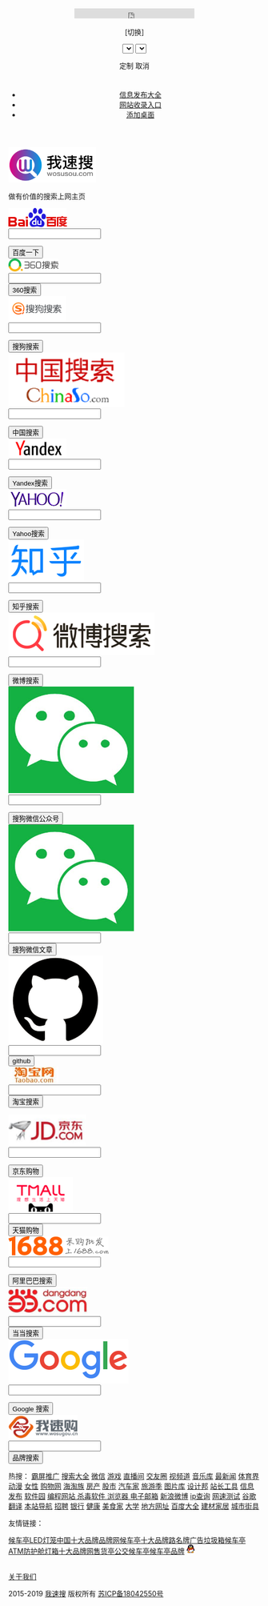 <html><head><meta http-equiv="Content-Type" content="text/html;>

<head>
<!-- 参考http://www.wosusou.com/ -->

<meta http-equiv=content-type content="text/html; charset=UTF-8" />
<title>我速搜_综合搜索/网址导航最实用的搜索引擎大全上网主页[搜索神器]</title>

<meta name="keywords" content="综合搜索,搜索大全,集成搜索,速搜,搜索引擎,搜索引擎大全,网址大全,网址导航,我速搜,搜索神器,搜索主页,综合搜索主页,搜索引擎大全,so,搜" />
<meta name="description" content="我速搜-是免费为网友提供搜索服务的综合搜索大全及网址大全,,网址导航本地服务，界面简洁，集合人性化搜索功能，我速搜综合搜索引擎大全打造全新的搜索模式，满足您工作更快捷，更省心的搜索神器" />

<meta http-equiv="X-UA-Compatible" content="IE=edge" />
<link rel="shortcut icon" href="/img/favico.ico" />

<!-- <script type="text/javascript" src="/img/jquery-1.10.2.min.js"></script> -->
<script type="text/javascript" src="/js/jquery-2.0.3.min.js"></script>

<script type="text/javascript" src="/js/jquery-migrate-1.2.1.min.js"></script>
<script type="text/javascript" src="/js/common.js"></script>

<meta name="360-site-verification" content="b933cf8b33e214a5645d65f927176572" />
<link href="/css/bootstrap3.1.1.min.css" rel="stylesheet" />

<script type="text/javascript" src="/js/application.js"></script>
<link href="/css/font-awesome.min.css" rel="stylesheet">

<link href="/css/main.css" rel="stylesheet" />
</head>

<body>
<header id="index_top">

<div class="container">
<div class="pull-left" style="padding: 10px 0px;">

<iframe name="weather_inc" src="http://i.tianqi.com/index.php?c=code&id=10" width="240" height="20" frameborder="0" marginwidth="0" marginheight="0" scrolling="no" ></iframe>
<div id="top-address">

<a id="alink_province" target="_blank"></a>
<a id="alink_city" target="_blank" style="display: none;"></a>

<a id="changeCity">[切换]</a>
<div class="select-address">

<select name="province" id="province"><option value=""></option></select>
<select name="city" id="city"><option value="市"></option></select>

<a id="addr-confirm">定制</a>
<a id="addr-cancel">取消</a>

</div>
</div>

</div>
<script src="/js/location.js"></script>

<script>
setupcity();

var top_province = "";
var top_city = "";

if(top_province){
$.ajax({

url: '/website/ajax_location_link.html',
type: 'GET',

dataType: 'json',
data: {

province: top_province,
city: top_city

},
}).done(function(res) {

if(res.province){
$('/#alink_province').attr('href', '/' + res.province.name);

}
if(res.city){

$('/#alink_city').attr('href', '/' + res.city.name);
$('/#alink_city').text(top_city.replace("市", "")).css('display',"inline-block");

}else{
$('/#alink_city').hide().text("");

}
$("/#changeCity").show();

$(".select-address").hide();
})

}
$("/#changeCity").click(function(event) {

$(this).hide();
$(".select-address").css("display","inline-block");

});
$("/#addr-cancel").click(function(event) {

$("/#changeCity").show();
$(".select-address").hide();

});
$("/#addr-confirm").click(function(event) {

var province = $('.select-address').find("/#province").val();
var city = $('.select-address').find("/#city").val();

$('/#alink_province').text(province);
$.ajax({

url: '/website/ajax_location_link.html',
type: 'GET',

dataType: 'json',
data: {

province: province,
city: city

},
}).done(function(res) {

if(res.province){
$('/#alink_province').attr('href', '/' + res.province.name);

}
if(res.city){

$('/#alink_city').attr('href', '/' + res.city.name);
$('/#alink_city').text(city.replace("市", "")).css('display',"inline-block");

}else{
$('/#alink_city').hide().text("");

}
$("/#changeCity").show();

$(".select-address").hide();
})

});
</script>

<ul class="list-inline ul-right">
<li ><a href="http://www.wosusou.com/wzlx/20.html">信息发布大全</a></li>

<li ><a href="http://www.wosusou.com/category/1.html">网站收录入口</a></li>
<li><a href="http://www.wosusou.com/url.php" target="_blank"><span class="icon"></span>添加桌面</a></li>

</ul>
</div>

</header>
<link rel="stylesheet" type="text/css" href="/css/index.css" />

<div class="container">
<div id="form-links" style="margin-top: 15px;">

<div id="website">
<a >

<img src="/img/wosusou.png" style="height: 70px;">
</a>

<a style="display: block">
<p>做有价值的搜索上网主页</p>

</a> </div>
<form action="https://www.baidu.com/s" class="form-inline form-baidu" data-key="baidu" target="_blank" >

<div class="nav-cell">
<div class="input-group">

<div class="input-group-addon">
<img src="/img/baidu.png" alt="百度">

</div>
<input type="text" class="form-control form-input" id="inbaidu" name="wd" data-color="/#3385ff" autocomplete="off">

<span class="sicon sr" style="display: none;"><img src="/img/icon_remove.png" class="is"></span>
<div class="input-group-addon input-btn"><input type="submit" value="百度一下" style="background-color: /#3385ff;color: /#fff;border-color: /#3385ff;" onclick="add_history(this)"></div>

<div class="clearfix"></div>
</div>

</div>
<div class="hotwords" style="display: none;">

<div class="h-l">
</div>

<div class="clearfix"></div>
</div>

</form><form action="https://www.so.com/s" class="form-inline form-so" data-key="so" target="_blank" >
<div class="nav-cell">

<div class="input-group">
<div class="input-group-addon">

<img src="/img/360.png" alt="360搜索">
</div>

<input type="text" class="form-control form-input" id="inso" name="q" data-color="/#1bc550" autocomplete="off">
<span class="sicon sr" style="display: none;"><img src="/img/icon_remove.png" class="is"></span>

<div class="input-group-addon input-btn"><input type="submit" value="360搜索" style="background-color: /#1bc550;color: /#fff;border-color: /#1bc550;" onclick="add_history(this)"></div>
<div class="clearfix"></div>

</div>
</div>

<div class="hotwords" style="display: none;">
<div class="h-l">

</div>
<div class="clearfix"></div>

</div>
</form><form action="https://www.sogou.com/web" class="form-inline form-sogou" data-key="sogou" target="_blank" >

<div class="nav-cell">
<div class="input-group">

<div class="input-group-addon">
<img src="/img/sougou.png" alt="搜狗搜索">

</div>
<input type="text" class="form-control form-input" id="insogou" name="query" data-color="/#FF8135" autocomplete="off">

<span class="sicon sr" style="display: none;"><img src="/img/icon_remove.png" class="is"></span>
<div class="input-group-addon input-btn"><input type="submit" value="搜狗搜索" style="background-color: /#FF8135;color: /#fff;border-color: /#FF8135;" onclick="add_history(this)"></div>

<div class="clearfix"></div>
</div>

</div>
<div class="hotwords" style="display: none;">

<div class="h-l">
</div>

<div class="clearfix"></div>
</div>

</form>
<form action="http://www.chinaso.com/search/pagesearch.htm" class="form-inline form-sogou" data-key="chinaso" target="_blank" >

<div class="nav-cell">
<div class="input-group">

<div class="input-group-addon">
<img src="/img/ChinaSo.png" alt="中国搜索">

</div>
<input type="text" class="form-control form-input" id="inchinaso" name="q" data-color="/#db0000" autocomplete="off">

<span class="sicon sr" style="display: none;"><img src="/img/icon_remove.png" class="is"></span>
<div class="input-group-addon input-btn"><input type="submit" value="中国搜索" style="background-color: /#db0000;color: /#fff;border-color: /#db0000;" onclick="add_history(this)"></div>

<div class="clearfix"></div>
</div>

</div>
<div class="hotwords" style="display: none;">

<div class="h-l">
</div>

<div class="clearfix"></div>
</div>

</form>
<form action="https://www.yandex.com/search/" class="form-inline form-yandex" data-key="yandex" target="_blank" >

<div class="nav-cell">
<div class="input-group">

<div class="input-group-addon">
<img src="/img/yandex.png" alt="Yandex搜索">

</div>
<input type="text" class="form-control form-input" id="inyandex" name="text" data-color="/#fc0" autocomplete="off">

<span class="sicon sr" style="display: none;"><img src="/img/icon_remove.png" class="is"></span>
<div class="input-group-addon input-btn"><input type="submit" value="Yandex搜索" style="background-color: /#fc0;color: /#fff;border-color: /#fc0;" onclick="add_history(this)"></div>

<div class="clearfix"></div>
</div>

</div>
<div class="hotwords" style="display: none;">

<div class="h-l">
</div>

<div class="clearfix"></div>
</div>

</form>
<form action="https://search.yahoo.com/search" class="form-inline form-yahoo" data-key="yahoo" target="_blank" >

<div class="nav-cell">
<div class="input-group">

<div class="input-group-addon">
<img src="/img/yahoo.png" alt="Yahoo搜索">

</div>
<input type="text" class="form-control form-input" id="inyahoo" name="p" data-color="/#145aff" autocomplete="off">

<span class="sicon sr" style="display: none;"><img src="/img/icon_remove.png" class="is"></span>
<div class="input-group-addon input-btn"><input type="submit" value="Yahoo搜索" style="background-color: /#145aff;color: /#fff;border-color: /#145aff;" onclick="add_history(this)"></div>

<div class="clearfix"></div>
</div>

</div>
<div class="hotwords" style="display: none;">

<div class="h-l">
</div>

<div class="clearfix"></div>
</div>

</form>
<form action="https://www.zhihu.com/search" class="form-inline form-zhihu" data-key="zhihu" target="_blank" >

<div class="nav-cell">
<div class="input-group">

<div class="input-group-addon">
<img src="/img/zhihu.png" alt="知乎搜索">

</div>
<input type="text" class="form-control form-input" id="inzhihu" name="q" data-color="/#0084FF" autocomplete="off">

<span class="sicon sr" style="display: none;"><img src="/img/icon_remove.png" class="is"></span>
<div class="input-group-addon input-btn"><input type="submit" value="知乎搜索" style="background-color: /#0084FF;color: /#fff;border-color: /#0084FF;" onclick="add_history(this)"></div>

<div class="clearfix"></div>
</div>

</div>
<div class="hotwords" style="display: none;">

<div class="h-l">
</div>

<div class="clearfix"></div>
</div>

</form>
<form action="https://s.weibo.com/weibo" class="form-inline form-weibo" data-key="weibo" target="_blank" >

<div class="nav-cell">
<div class="input-group">

<div class="input-group-addon">
<img src="/img/weibosousuo.png" alt="微博搜索">

</div>
<input type="text" class="form-control form-input" id="inweibo" name="q" data-color="/#f85d00" autocomplete="off">

<span class="sicon sr" style="display: none;"><img src="/img/icon_remove.png" class="is"></span>
<div class="input-group-addon input-btn"><input type="submit" value="微博搜索" style="background-color: /#f85d00;color: /#fff;border-color: /#f85d00;" onclick="add_history(this)"></div>

<div class="clearfix"></div>
</div>

</div>
<div class="hotwords" style="display: none;">

<div class="h-l">
</div>

<div class="clearfix"></div>
</div>

</form>
<form action="http://weixin.sogou.com/weixin" class="form-inline form-weixin" data-key="weixin" target="_blank" >

<div class="nav-cell">
<div class="input-group">

<div class="input-group-addon">
<img src="/img/weixin.png" alt="搜狗微信公众号">

</div>
<input type="text" class="form-control form-input" id="inweixin" name="query" data-color="/#00a06a" autocomplete="off">

<span class="sicon sr" style="display: none;"><img src="/img/icon_remove.png" class="is"></span>
<div class="input-group-addon input-btn"><input type="submit" value="搜狗微信公众号" style="background-color: /#00a06a;color: /#fff;border-color: /#00a06a;" onclick="add_history(this)"></div>

<div class="clearfix"></div>
</div>

</div>
<div class="hotwords" style="display: none;">

<div class="h-l">
</div>

<div class="clearfix"></div>
</div>

</form>
<form action="http://weixin.sogou.com/weixin" class="form-inline form-weixin" data-key="weixin" target="_blank" >

<div class="nav-cell">
<div class="input-group">

<div class="input-group-addon">
<img src="/img/weixin.png" alt="搜狗微信文章">

</div>
<input type="text" class="form-control form-input" id="inweixin1" name="query" data-color="/#00a06a" autocomplete="off">

<input name=type value="2" type="hidden">
<span class="sicon sr" style="display: none;"><img src="/img/icon_remove.png" class="is"></span>

<div class="input-group-addon input-btn"><input type="submit" value="搜狗微信文章" style="background-color: /#00a06a;color: /#fff;border-color: /#00a06a;" onclick="add_history(this)"></div>
<div class="clearfix"></div>

</div>
</div>

<div class="hotwords" style="display: none;">
<div class="h-l">

</div>
<div class="clearfix"></div>

</div>
</form>

<form action="https://github.com/search" class="form-inline form-github" data-key="github" target="_blank" >
<div class="nav-cell">

<div class="input-group">
<div class="input-group-addon">

<img src="/img/github.png" alt="github">
</div>

<input type="text" class="form-control form-input" id="ingithub" name="q" data-color="/#25292f" autocomplete="off">
<span class="sicon sr" style="display: none;"><img src="/img/icon_remove.png" class="is"></span>

<div class="input-group-addon input-btn"><input type="submit" value="github" style="background-color: /#25292f;color: /#fff;border-color: /#25292f;" onclick="add_history(this)"></div>
<div class="clearfix"></div>

</div>
</div>

<div class="hotwords" style="display: none;">
<div class="h-l">

</div>
<div class="clearfix"></div>

</div>
</form>

<form action="https://s.taobao.com/search" class="form-inline form-taobaosousuo" data-key="taobaosousuo" target="_blank" >
<div class="nav-cell">

<div class="input-group">
<div class="input-group-addon">

<img src="/img/taobao.jpg" alt="淘宝搜索">
</div>

<input type="text" class="form-control form-input" id="intaobaosousuo" name="q" data-color="/#D23B00" autocomplete="off">
<span class="sicon sr" style="display: none;"><img src="/img/icon_remove.png" class="is"></span>

<div class="input-group-addon input-btn"><input type="submit" value="淘宝搜索" style="background-color: /#D23B00;color: /#fff;border-color: /#D23B00;" onclick="add_history(this)"></div>
<div class="clearfix"></div>

</div>
</div>

<div class="hotwords" style="display: none;">
<div class="h-l">

</div>
<div class="clearfix"></div>

</div>
</form><form action="http://search.jd.com/Search" class="form-inline form-jd" data-key="jd" target="_blank" >

<input type="hidden" name="enc" value="utf-8"> <div class="nav-cell">
<div class="input-group">

<div class="input-group-addon">
<img src="/img/jd.png" alt="京东购物">

</div>
<input type="text" class="form-control form-input" id="injd" name="keyword" data-color="/#ff5943" autocomplete="off">

<span class="sicon sr" style="display: none;"><img src="/img/icon_remove.png" class="is"></span>
<div class="input-group-addon input-btn"><input type="submit" value="京东购物" style="background-color: /#ff5943;color: /#fff;border-color: /#ff5943;" onclick="add_history(this)"></div>

<div class="clearfix"></div>
</div>

</div>
<div class="hotwords" style="display: none;">

<div class="h-l">
</div>

<div class="clearfix"></div>
</div>

</form><form action="https://list.tmall.com/search_product.htm" class="form-inline form-tianmaogouwu" data-key="tianmaogouwu" target="_blank" >
<div class="nav-cell">

<div class="input-group">
<div class="input-group-addon">

<img src="/img/tmall.png" alt="天猫购物">
</div>

<input type="text" class="form-control form-input" id="intianmaogouwu" name="q" data-color="/#FF40A4" autocomplete="off">
<span class="sicon sr" style="display: none;"><img src="/img/icon_remove.png" class="is"></span>

<div class="input-group-addon input-btn"><input type="submit" value="天猫购物" style="background-color: /#FF40A4;color: /#fff;border-color: /#FF40A4;" onclick="add_history(this)"></div>
<div class="clearfix"></div>

</div>
</div>

<div class="hotwords" style="display: none;">
<div class="h-l">

</div>
<div class="clearfix"></div>

</div>
</form><form action="https://s.1688.com/selloffer/offer_search.htm" class="form-inline form-alibaba" data-key="alibaba" target="_blank" onsubmit="return false;" >

<div class="nav-cell">
<div class="input-group">

<div class="input-group-addon">
<img src="/img/1688.png" alt="阿里巴巴">

</div>
<input type="text" class="form-control form-input" id="inalibaba" name="keywords" data-color="/#ff6000" autocomplete="off">

<span class="sicon sr" style="display: none;"><img src="/img/icon_remove.png" class="is"></span>
<div class="input-group-addon input-btn"><input type="submit" value="阿里巴巴搜索" style="background-color: /#ff6000;color: /#fff;border-color: /#ff6000;" onclick="add_history(this)"></div>

<div class="clearfix"></div>
</div>

</div>
<div class="hotwords" style="display: none;">

<div class="h-l">
</div>

<div class="clearfix"></div>
</div>

</form><form action="http://search.dangdang.com/" class="form-inline form-dangdanwang" data-key="dangdanwang" target="_blank" >
<div class="nav-cell">

<div class="input-group">
<div class="input-group-addon">

<img src="/img/dangdang.png" alt="当当搜索">
</div>

<input type="text" class="form-control form-input" id="indangdanwang" name="key" data-color="/#ff5943" autocomplete="off">
<span class="sicon sr" style="display: none;"><img src="/img/icon_remove.png" class="is"></span>

<div class="input-group-addon input-btn"><input type="submit" value="当当搜索" style="background-color: /#ff5943;color: /#fff;border-color: /#ff5943;" onclick="add_history(this)"></div>
<div class="clearfix"></div>

</div>
</div>

<div class="hotwords" style="display: none;">
<div class="h-l">

</div>
<div class="clearfix"></div>

</div>
</form><form action="https://www.google.com/search" class="form-inline form-google" data-key="google" target="_blank" >

<div class="nav-cell">
<div class="input-group">

<div class="input-group-addon">
<img src="/img/google.png" alt="谷歌">

</div>
<input type="text" class="form-control form-input" id="ingoogle" name="q" data-color="/#1A73E8" autocomplete="off">

<span class="sicon sr" style="display: none;"><img src="/img/icon_remove.png" class="is"></span>
<div class="input-group-addon input-btn"><input type="submit" value="Google 搜索" style="background-color: /#1A73E8;color: /#fff;border-color: /#1A73E8;" onclick="add_history(this)"></div>

<div class="clearfix"></div>
</div>

</div>
<div class="hotwords" style="display: none;">

<div class="h-l">
</div>

<div class="clearfix"></div>
</div>

</form><form action="https://www.wosugou.cn/s/index" class="form-inline form-pinpaisousuo" data-key="pinpaisousuo" target="_blank" >
<div class="nav-cell">

<div class="input-group">
<div class="input-group-addon">

<img src="/img/wosugou.png" alt="品牌搜索">
</div>

<input type="text" class="form-control form-input" id="inpinpaisousuo" name="swd" data-color="/#ff5943" autocomplete="off">
<span class="sicon sr" style="display: none;"><img src="/img/icon_remove.png" class="is"></span>

<div class="input-group-addon input-btn"><input type="submit" value="品牌搜索" style="background-color: /#ff5943;color: /#fff;border-color: /#ff5943;" onclick="add_history(this)"></div>
<div class="clearfix"></div>

</div>
</div>

<div class="hotwords" style="display: none;">
<div class="h-l">

</div>
<div class="clearfix"></div>

</div>
</form> <div id="hotwebsite">

<span class="ht">热搜：</span>
<a href="https://www.wosugou.cn/Seller/detail/id/11029.html" target="_blank" onclick="set_action_pv(75)" >霸屏推广</a> <a href="http://www.wosusou.com/sousuodaquan.html" target="_blank" onclick="set_action_pv(73)" >搜索大全</a> <a href="https://wx.qq.com" target="_blank" onclick="set_action_pv(38)" >微信</a> <a href="http://www.wosusou.com/youxi.html" target="_blank" onclick="set_action_pv(54)" >游戏</a> <a href="http://www.wosusou.com/zhibojian.html" target="_blank" onclick="set_action_pv(47)" >直播间</a> <a href="http://www.wosusou.com/jiaoyou.html" target="_blank" onclick="set_action_pv(48)" >交友圈</a> <a href="http://www.wosusou.com/shipin.html" target="_blank" onclick="set_action_pv(26)" >视频道</a> <a href="http://www.wosusou.com/yinyue.html" target="_blank" onclick="set_action_pv(21)" >音乐库</a> <a href="http://www.wosusou.com/xinwen.html" target="_blank" onclick="set_action_pv(62)" >最新闻</a> <a href="http://www.wosusou.com/tiyu.html" target="_blank" onclick="set_action_pv(52)" >体育界</a> <a href="http://www.wosusou.com/dongman.html" target="_blank" onclick="set_action_pv(61)" >动漫</a> <a href="http://www.wosusou.com/nvxing.html" target="_blank" onclick="set_action_pv(60)" >女性</a> <a href="http://www.wosusou.com/gouwu.html" target="_blank" onclick="set_action_pv(49)" >购物网</a> <a href="http://www.wosusou.com/haitao.html" target="_blank" onclick="set_action_pv(53)" >海淘族</a> <a href="http://www.wosusou.com/fangchan.html" target="_blank" onclick="set_action_pv(51)" >房产</a> <a href="http://www.wosusou.com/gushi.html" target="_blank" onclick="set_action_pv(56)" >股市</a> <a href="http://www.wosusou.com/qiche.html" target="_blank" onclick="set_action_pv(18)" >汽车家</a> <a href="http://www.wosusou.com/lvyou.html" target="_blank" onclick="set_action_pv(55)" >旅游季</a> <a href="http://www.wosusou.com/tupianku.html" target="_blank" onclick="set_action_pv(46)" >图片库</a> <a href="http://www.wosusou.com/sheji.html" target="_blank" onclick="set_action_pv(50)" >设计邦</a> <a href="http://www.wosusou.com/zhanzhanggongju.html" target="_blank" onclick="set_action_pv(22)" >站长工具</a> <a href="http://www.wosusou.com/wzlx/20" target="_blank" onclick="set_action_pv(58)" >信息发布</a> <a href="http://www.wosusou.com/ruanjian.html" target="_blank" onclick="set_action_pv(57)" >软件园</a> <a href="http://www.wosusou.com/biancheng.html" target="_blank" onclick="set_action_pv(44)" >编程网站 </a> <a href="http://www.wosusou.com/shadu.html" target="_blank" onclick="set_action_pv(42)" >杀毒软件 </a> <a href="http://www.wosusou.com/liulanqi.html" target="_blank" onclick="set_action_pv(40)" >浏览器 </a> <a href="http://www.wosusou.com/youxiang.html" target="_blank" onclick="set_action_pv(41)" >电子邮箱</a> <a href="https://weibo.com" target="_blank" onclick="set_action_pv(7)" >新浪微博</a> <a href="http://www.ip138.com" target="_blank" onclick="set_action_pv(9)" >ip查询</a> <a href="http://www.speedtest.cn" target="_blank" onclick="set_action_pv(15)" >网速测试</a> <a href="https://translate.google.cn" target="_blank" onclick="set_action_pv(5)" >谷歌翻译</a> <a href="http://www.wosusou.com/benzhandaohang.html" target="_blank" onclick="set_action_pv(14)" >本站导航</a> <a href="http://www.wosusou.com/zhaopin.html" target="_blank" onclick="set_action_pv(30)" >招聘</a> <a href="http://www.wosusou.com/yinhang.html" target="_blank" onclick="set_action_pv(59)" >银行</a> <a href="http://www.wosusou.com/jiankang.html" target="_blank" onclick="set_action_pv(66)" >健康</a> <a href="http://www.wosusou.com/meishi.html" target="_blank" onclick="set_action_pv(68)" >美食家</a> <a href="http://www.wosusou.com/daxue.html" target="_blank" onclick="set_action_pv(69)" >大学</a> <a href="http://www.wosusou.com/difangwangzhan.html" target="_blank" onclick="set_action_pv(64)" >地方网址</a> <a href="http://www.wosusou.com/baidu.html" target="_blank" onclick="set_action_pv(71)" >百度大全</a> <a href="http://www.wosusou.com/jiancaijiaju.html" target="_blank" onclick="set_action_pv(70)" >建材家居</a> <a href="http://www.wosusou.com/chengshijiaju.html" target="_blank" onclick="set_action_pv(74)" >城市街具</a> </div>

</div>
</div>

<div id="friendlink">
<span class="t">友情链接：</span>

<a href="https://www.wosugou.cn/category/houcheting.html" target="_blank">候车亭</a><a href="https://www.wosugou.cn/S/index/swd/LEDdenglong/fm/1.html" target="_blank">LED灯笼</a><a href="https://www.wosugou.cn" target="_blank">中国十大品牌</a><a href="https://www.wosugou.cn" target="_blank">品牌网</a><a href="https://www.wosugou.cn/s/index/swd/%E5%80%99%E8%BD%A6%E4%BA%AD.html" target="_blank">候车亭</a><a href="https://www.wosugou.cn" target="_blank">十大品牌</a><a href="http://www.wxlmp.com" target="_blank">路名牌</a><a href="https://suqianyixin.1688.com" target="_blank">广告垃圾箱</a><a href="http://hct.wosugou.cn" target="_blank">候车亭</a><a href="http://www.wxadad.com" target="_blank">ATM防护舱</a><a href="http://www.wxad88.com" target="_blank">灯箱</a><a href="https://www.wosugou.cn" target="_blank">十大品牌网</a><a href="https://www.wosugou.cn/s/index/swd/%E5%94%AE%E8%B4%A7%E4%BA%AD.html" target="_blank">售货亭</a><a href="http://www.sqmygg.com" target="_blank">公交候车亭</a><a href="http://www.yulu168.com" target="_blank">候车亭</a><a href="https://www.wosugou.cn" target="_blank">品牌</a> <a href="http://wpa.qq.com/msgrd?v=3&amp;uin=2559961933&amp;site=qq&amp;menu=yes" target="_blank" ><img src="/img/qq.png" style="height: 18px;position: relative;top: -1px;"/></a></div>
<style>

html,body{
background: /#f6fbff;

}
</style>

<script>
$(function(){

var history_ul = "";
$('.nav-cell .form-control').focus(function(event) {

var color = $(this).data('color');
var form = $(this).parents('form');

$(this).css('border-color' , color);
$('/#ul-relate-keyword').remove();

if($(this).val()){
form.find('.sr').show();

}else{
form.find('.sr').hide();

}
if(history_ul){

form.find('.form-input').after("<div id='ul-relate-keyword'>" + history_ul + "</div>");
return false;

}
$.ajax({

url: '/searchHistory/ajax_get_hisorys',
type: 'GET',

dataType: 'json',
data: { keyword: '' },

}).done(function(res) {
if(res.status){

var str = "<ul id='ul-history'>";
if(res.data){

$.each(res.data,function(index, val){
str += "<li data-id='" + val.id + "' class='li-history li-his-" + val.id + "'><span class='t'>" + val.title + "</span><span class='close-kw'>x</span></li>";

})
str += "</ul>";

history_ul = str;
form.find('.form-input').after("<div id='ul-relate-keyword'>" + str + "</div>");

}
}

})
});

$('.nav-cell .form-control').blur(function(event) {
$(this).css('border-color' , "/#b6b6b6");

});
$('body').css({

'height': $(window).height(),
});

$('/#form-links').css({
'min-height' : $(window).height()-70

})
$('/#ul-relate-keyword li .t').live('click',function(){

var parent = $(this).parents('form');
parent.find('.form-input').val($(this).text());

parent.find('/#ul-relate-keyword').remove();
})

$('/#ul-relate-keyword li').live('mouseover',function(){
$(this).find('.close-kw').show();

})
$('/#ul-relate-keyword li').live('mouseout',function(){

$(this).find('.close-kw').hide();
})

$('/#ul-relate-keyword').blur(function(e) {
$(this).remove();

});
$('.sr').click(function(event) {

var form = $(this).parents("form");
form.find(".form-input").val("").focus();

$(this).hide();
$('/#ul-relate-keyword').remove();

});
$('.form-input').keyup(function(e) {

var form = $(this).parents("form");
var swd = $(this).val();

$.ajax({
url: "/SearchHistory/ajax_relate_keyword",

type: 'get',
dataType: 'JSON',

data: {
type: form.data('key'),

swd: swd
},

}).done(function(res) {
$("/#ul-relate-keyword").remove();

if(res.length < 2) return ;
var str = "<div id='ul-relate-keyword'>"

str += "<ul class='urk'>";
$.each(res, function(idx, v) {

str += "<li class='li-rk'><span class='t'>" + v + "</span></li>";
});

str += "</ul></div>";
form.find('.form-input').after(str);

})
if($(this).val()){

form.find('.sr').show();
}else{

form.find('.sr').hide();
}

});
$('/#ul-history .li-history .close-kw').live('click', function(e) {

var hid = $(this).parent('li').data("id");
$.ajax({

url: '/SearchHistory/ajax_del_sh',
type: 'GET',

dataType: 'json',
data: { hid: hid},

}).done(function(res) {
if(res.status){

$('.li-his-' + hid).remove();
if(!parseInt(res.type)) {

$('/#ul-relate-keyword').remove();
}

}
})

});
$('body').click(function(e) {

if($(e.target).parents('.form-inline').length <= 0)
$('/#ul-relate-keyword').remove();

})
})

function set_action_pv(hid){
X.get('/Action/set_action_pv?hid=' + hid + '&type=hotwords');

}
//更新热搜词的次数

function set_hot_pv(obj,hid){
var title = $(obj).attr("title");

$('.form-inline').find('.form-input').val(title);
X.get('/Hotwords/set_hot_pv?hid=' + hid);

}
</script>

<div class="clearfix"></div>
<footer >

<div class="container">
<div class="friendlink" style="text-align: center;">

<div class="bdsharebuttonbox" data-tag="share_1" style="display: inline-block;">
<a class="bds_weixin" data-cmd="weixin"></a>

<a class="bds_tsina" data-cmd="tsina"></a>
<a class="bds_qzone" data-cmd="qzone" href="/#"></a>

<a class="bds_sqq" data-cmd="sqq"></a>
<a class="bds_baidu" data-cmd="baidu"></a>

<a class="bds_renren" data-cmd="renren"></a>
<a class="bds_tqq" data-cmd="tqq"></a>

<a class="bds_tieba" data-cmd="tieba"></a>
<a class="bds_tqf" data-cmd="tqf"></a>

<a class="bds_kaixin001" data-cmd="kaixin001"></a>
<a class="bds_meilishuo" data-cmd="meilishuo"></a>

<a class="bds_huaban" data-cmd="huaban"></a>
<a class="bds_bdhome" data-cmd="bdhome"></a>

<a class="bds_mogujie" data-cmd="mogujie"></a>
<a class="bds_ty" data-cmd="ty"></a>

<a class="bds_fbook" data-cmd="fbook"></a>
<a class="bds_twi" data-cmd="twi"></a>

<a class="bds_mshare" data-cmd="mshare"></a>
<a class="bds_more" data-cmd="more"></a>

<!-- <a class="bds_count" data-cmd="count"></a> -->
</div>

<script>
window._bd_share_config = {

share : [{
"bdSize" : 24

}],
};

with(document)0[(getElementsByTagName('head')[0]||body).appendChild(createElement('script')).src='http://bdimg.share.baidu.com/static/api/js/share.js?cdnversion='+~(-new Date()/36e5)];
</script>

</div>
<div class="clearfix"></div>

<div class="bottom">
<a href="/category/2.html">关于我们</a>

<span>2015-2019 </span><a href="">我速搜</a>&nbsp;版权所有
<span><a href="http://www.miitbeian.gov.cn" target="_blank"> 苏ICP备18042550号</a></span>

</div>
</div>

</footer>
<body>

</html>
<script>

var _hmt = _hmt || [];
(function() {

var hm = document.createElement("script");
hm.src = "https://hm.baidu.com/hm.js?3806f47608934f274e35dd6e2d415182";

var s = document.getElementsByTagName("script")[0];
s.parentNode.insertBefore(hm, s);

})();
</script>

<!-- 参考http://www.wosusou.com/ -->
